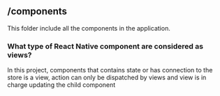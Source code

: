 ## /components

This folder include all the components in the application.

### What type of React Native component are considered as views?

In this project, components that contains state or has connection to the store is a view, action can only be dispatched by views and view is in charge updating the child component
